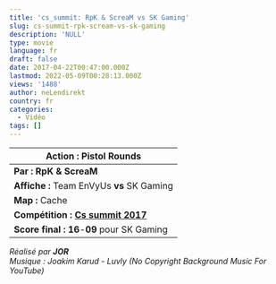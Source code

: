 ```yaml
---
title: 'cs_summit: RpK & ScreaM vs SK Gaming'
slug: cs-summit-rpk-scream-vs-sk-gaming
description: 'NULL'
type: movie
language: fr
draft: false
date: 2017-04-22T00:47:00.000Z
lastmod: 2022-05-09T00:28:13.000Z
views: '1488'
author: neLendirekt
country: fr
categories:
  - Vidéo
tags: []
---
```

| **Action :** Pistol Rounds                                                  |
| --------------------------------------------------------------------------- |
| **Par :** **RpK &** **ScreaM**                                              |
| **Affiche :** Team EnVyUs **vs** SK Gaming                                  |
| **Map :** Cache                                                             |
| **Compétition : [Cs summit 2017](/tournament/esl-pro-league-s5-europe/49)** |
| **Score final : 16**\-**09** pour  SK Gaming                                |

  
_Réalisé par **JOR**_  
_Musique : Joakim Karud - Luvly (No Copyright Background Music For YouTube)_
